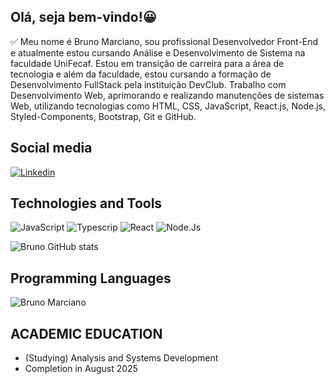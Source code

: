 ## Olá, seja bem-vindo!😀

✅ Meu nome é Bruno Marciano, sou profissional Desenvolvedor Front-End e atualmente estou cursando Análise e Desenvolvimento de Sistema na faculdade UniFecaf. 
Estou em transição de carreira para a área de tecnologia e além da faculdade, estou cursando a formação de Desenvolvimento FullStack pela instituição DevClub. 
Trabalho com Desenvolvimento Web, aprimorando e realizando manutenções de sistemas Web, utilizando tecnologias como HTML, CSS, JavaScript, React.js, Node.js, Styled-Components, Bootstrap, Git e GitHub. 



## Social media
[![Linkedin](https://img.shields.io/badge/LinkedIn-0077B5?style=for-the-badge&logo=linkedin&logoColor=white)](https://www.linkedin.com/in/obrunomarciano/) 

## Technologies and Tools

<div align>

<img alt="JavaScript" src="https://img.shields.io/badge/JavaScript-323330?style=for-the-badge&logo=javascript&logoColor=F7DF1E" />
<img alt="Typescrip" src="https://shields.io/badge/TypeScript-3178C6?logo=TypeScript&logoColor=FFF&style=flat-square" />
<img alt="React" src="https://img.shields.io/badge/React-20232A?style=for-the-badge&logo=react&logoColor=61DAFB" />
<img alt="Node.Js" src="https://img.shields.io/badge/Node.js-43853D?style=for-the-badge&logo=node.js&logoColor=white" />

![Bruno GitHub stats](https://github-readme-stats.vercel.app/api?username=obrunomarciano&show_icons=true&theme=transparent)


## Programming Languages
![Bruno Marciano](https://github-readme-stats.vercel.app/api/top-langs/?username=obrunomarciano&langs_count=8&theme=dark)

</div>


## ACADEMIC EDUCATION
* (Studying) Analysis and Systems Development
* Completion in August 2025

